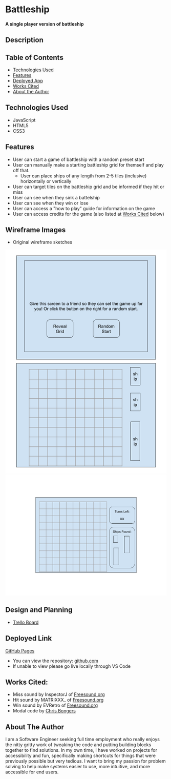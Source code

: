 # Battleship

#### A single player version of battleship

## Description

## Table of Contents
* [Technologies Used](#technologiesused)
* [Features](#features)
* [Deployed App](#deployment)
* [Works Cited](#workscited)
* [About the Author](#author)

## <a name="technologiesused">Technologies Used
* JavaScript
* HTML5
* CSS3

## Features
* User can start a game of battleship with a random preset start
* User can manually make a starting battleship grid for themself and play off that. 
  * User can place ships of any length from 2-5 tiles (inclusive) horizontally or vertically
* User can target tiles on the battleship grid and be informed if they hit or miss
* User can see when they sink a battelship
* User can see when they win or lose
* User can access a "how to play" guide for information on the game
* User can access credits for the game (also listed at [Works Cited](#workscited) below)

## Wireframe Images
* Original wireframe sketches
<img src="./wireframes/Battleship Start.png" alt="Original sketch of landing page"/>
<img src="./wireframes/Battleship Game.png" alt="Original sketch of game screen">

## Design and Planning
* [Trello Board](https://trello.com/b/U5eAxW35/battleship)

## <a name="deployment"></a>Deployed Link
[GitHub Pages](https://rladenson.github.io/battleship)

* You can view the repository:
[github.com](https://github.com/rladenson/battleship)
* If unable to view please go live locally through VS Code
    
## <a name="workscited">Works Cited:
* Miss sound by InspectorJ of [Freesound.org](https://freesound.org)
* Hit sound by MATRIXXX_ of [Freesound.org](https://freesound.org)
* Win sound by EVRetro of [Freesound.org](https://freesound.org)
* Modal code by [Chris Bongers](https://daily-dev-tips.com/posts/vanilla-javascript-modal-pop-up/#view-the-example-and-the-code-for-the-pop-op-modal-on-codepen)

## <a name="author"></a>About The Author
I am a Software Engineer seeking full time employment who really enjoys the nitty gritty work of tweaking the code and putting building blocks together to find solutions. In my own time, I have worked on projects for accessibility and fun, specifically making shortcuts for things that were previously possible but very tedious. I want to bring my passion for problem solving to help make systems easier to use, more intuitive, and more accessible for end users.